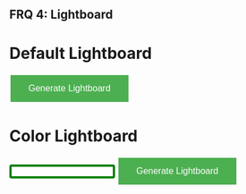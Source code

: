 ## FRQ 4: Lightboard

# Default Lightboard

<button class="button button2" onclick="generateLightboard();">Generate Lightboard</button>
<div id="defaultLightboard"></div>

# Color Lightboard
<input id = "color">
<button class="button button2" onclick="generateColorLightboard();">Generate Lightboard</button>
<div id="colorLightboard"></div>

<style>
.button {
  background-color: #4CAF50; /* Green */
  border: none;
  color: white;
  padding: 15px 32px;
  text-align: center;
  text-decoration: none;
  display: inline-block;
  font-size: 16px;
  margin: 4px 2px;
  cursor: pointer;
  -webkit-transition-duration: 0.4s; /* Safari */
  transition-duration: 0.4s;
}

  .button2:hover {
  box-shadow: 0 12px 16px 0 rgba(201,242,155),0 17px 50px 0 rgba(0,0,0,0.19)
}

input[id=color] {
  border: 4px solid green;
  border-radius: 4px;
}
.label {
  color: lime;
}

</style>

<script> 
    function generateLightboard() {
        var xhr = new XMLHttpRequest();
        xhr.open('GET', 'https://csa-backend.rohanj.dev/api/light1/getlights', true);
        xhr.onload = function () {
          if (xhr.status === 200) {
            // If the request was successful, create an HTML table with the response data
            var response = xhr.responseText;
            console.log(response);

            var response = JSON.parse(xhr.responseText);
            var result = document.getElementById("defaultLightboard");
            result.innerHTML = "";
            console.log(result);
            for (var i = 0; i < response.length; i++) {
                var lightData = response[i];
                console.log(lightData.light);
                var displayLight = document.createElement("div");
                displayLight.style.backgroundColor = 'rgb(' + [lightData.light.red,lightData.light.green,lightData.light.blue].join(',') + ')';
                displayLight.style.width = "100px";
                displayLight.style.height = "100px";
                
                displayLight.style.float = "left";
                if (lightData.column === 5) {
                    result.append(displayLight);
                    var placeholder = displayLight.cloneNode(true);
                    placeholder.style.float = "none";
                    result.append(placeholder);
                } else {
                    result.append(displayLight);
                }
                

                
            }


          } else {
            // If the request was unsuccessful, display an error message
            alert('Request failed. Returned status of ' + xhr.status);
          }
        };
        xhr.send();
    }

    function generateColorLightboard() {
        var colorChosen = document.getElementById("color").value;
        var xhr = new XMLHttpRequest();
        xhr.open('GET', 'https://csa-backend.rohanj.dev/api/light1/getlights/' + colorChosen, true);
        xhr.onload = function () {
          if (xhr.status === 200) {
            // If the request was successful, create an HTML table with the response data
            var response = xhr.responseText;
            console.log(response);

            var response = JSON.parse(xhr.responseText);
            var result = document.getElementById("colorLightboard");
            result.innerHTML = "";
            console.log(result);
            for (var i = 0; i < response.length; i++) {
                var lightData = response[i];
                console.log(lightData.light);
                var displayLight = document.createElement("div");
                displayLight.style.backgroundColor = 'rgb(' + [lightData.light.red,lightData.light.green,lightData.light.blue].join(',') + ')';
                displayLight.style.width = "100px";
                displayLight.style.height = "100px";
                
                displayLight.style.float = "left";
                if (lightData.light.on === false) displayLight.style.backgroundColor = 'black';
                if (lightData.column === 5) {
                    result.append(displayLight);
                    var placeholder = displayLight.cloneNode(true);
                    placeholder.style.float = "none";
                    result.append(placeholder);
                } else {
                    result.append(displayLight);
                }
                

                
            }


          } else {
            // If the request was unsuccessful, display an error message
            alert('Request failed. Returned status of ' + xhr.status);
          }
        };
        xhr.send();
    }
</script>
